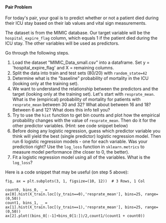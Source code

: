 #### Pair Problem

For today's pair, your goal is to predict whether or not a patient died during their ICU stay based on their lab values and vital sign measurements.

The dataset is from the MIMIC database. Our target variable will be the `hospital_expire_flag` column, which equals 1 if the patient died during the ICU stay. The other variables will be used as predictors.

Go through the following steps.

1. Load the dataset "MIMIC_Data_small.csv" into a dataframe. Set y = 'hospital_expire_flag' and X = remaining columns.
2. Split the data into train and test sets (80/20) with `random_state=42`
3. Determine what is the "baseline" probability of mortality in the ICU (looking only at the training set).
4. We want to understand the relationship between the predictors and the target (looking only at the training set). Let's start with `resprate_mean`. What is the (empirical) probability of mortality for patients with `resprate_mean` between 30 and 32? What about between 16 and 18? Between 6 and 12? What does this info tell you?
5. Try to use the `hist` function to get bin counts and plot how the empirical probability changes with the value of `resprate_mean`.  Then do it for the other predictor variables. (Hint: see code snippet below)
6. Before doing any logistic regression, guess which predictor variable you think will yield the best (single predictor) logistic regression model. Then run 6 logistic regression models - one for each variable. Was your prediction right?  Use the `log_loss` function in `sklearn.metrics` to measure model performance (the closer to 0, the better).
7. Fit a logistic regression model using all of the variables. What is the `log_loss`?

Here is a code snippet that may be useful (on step 5 above):

```
fig, ax = plt.subplots(3, 1, figsize=(10, 12))  # 3 Rows, 1 Col

count0, bins_0, _ = ax[0].hist(X_train.loc[(y_train==0),'resprate_mean'], bins=25, range=(0,50))
count1, bins_1, _ = ax[1].hist(X_train.loc[(y_train==1),'resprate_mean'], bins=25, range=(0,50))
ax[2].plot((bins_0[:-1]+bins_0[1:])/2,count1/(count1 + count0))
```